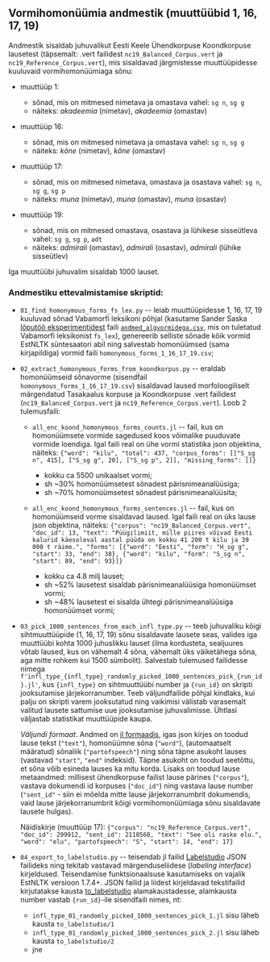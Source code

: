 ## Vormihomonüümia andmestik (muuttüübid 1, 16, 17, 19)

Andmestik sisaldab juhuvalikut Eesti Keele Ühendkorpuse Koondkorpuse lausetest (täpsemalt: .vert failidest `nc19_Balanced_Corpus.vert` ja `nc19_Reference_Corpus.vert`), mis sisaldavad järgmistesse muuttüüpidesse kuuluvaid vormihomonüümiaga sõnu:

* muuttüüp 1: 
	* sõnad, mis on mitmesed nimetava ja omastava vahel: `sg n`, `sg g`
	* näiteks: _akadeemia_ (nimetav), _akadeemia_ (omastav)

* muuttüüp 16:
	* sõnad, mis on mitmesed nimetava ja omastava vahel: `sg n`, `sg g`
	* näiteks: _kõne_ (nimetav), _kõne_ (omastav)

* muuttüüp 17:
	* sõnad, mis on mitmesed nimetava, omastava ja osastava vahel: `sg n`, `sg g`, `sg p` 
    * näiteks: _muna_ (nimetav), _muna_ (omastav), _muna_ (osastav)
        
* muuttüüp 19:
	* sõnad, mis on mitmesed omastava, osastava ja lühikese sisseütleva vahel: `sg g`, `sg p`, `adt`
    * näiteks: _admirali_ (omastav), _admirali_ (osastav), _admirali_ (lühike sisseütlev)

Iga muuttüübi juhuvalim sisaldab 1000 lauset.

### Andmestiku ettevalmistamise skriptid:

* `01_find_homonymous_forms_fs_lex.py` -- leiab muuttüüpidesse 1, 16, 17, 19 kuuluvad sõnad Vabamorfi leksikoni põhjal (kasutame Sander Saska [lõputöö eksperimentidest](https://github.com/SanderSaska/MorfoloogiliseMuuttyybiAutomaatneTuvastaja) faili [`andmed_algvormidega.csv`](https://github.com/SanderSaska/MorfoloogiliseMuuttyybiAutomaatneTuvastaja/blob/main/andmed_algvormidega.csv), mis on tuletatud Vabamorfi leksikonist `fs_lex`), genereerib selliste sõnade kõik vormid EstNLTK süntesaatori abil ning salvestab homonüümsed (sama kirjapildiga) vormid faili `homonymous_forms_1_16_17_19.csv`;

* `02_extract_homonymous_forms_from_koondkorpus.py` -- eraldab homonüümseid sõnavorme (sisendfail `homonymous_forms_1_16_17_19.csv`) sisaldavad laused morfoloogiliselt märgendatud Tasakaalus korpuse ja Koondkorpuse .vert failidest (`nc19_Balanced_Corpus.vert` ja `nc19_Reference_Corpus.vert`). Loob 2 tulemusfaili: 
	* `all_enc_koond_homonymous_forms_counts.jl` -- fail, kus on homonüümsete vormide sagedused koos võimalike puuduvate vormide loendiga. Igal faili real on ühe vormi statistika json objektina, näiteks: `{"word": "kilu", "total": 437, "corpus_forms": [["S_sg n", 415], ["S_sg g", 20], ["S_sg p", 2]], "missing_forms": []}`
	  * kokku ca 5500 unikaalset vormi;
	  * sh ~30% homonüümsetest sõnadest pärisnimeanalüüsiga;
	  * sh ~70% homonüümsetest sõnadest pärisnimeanalüüsita;

	* `all_enc_koond_homonymous_forms_sentences.jl` -- fail, kus on homonüümseid vorme sisaldavad laused. Igal faili real on üks lause json objektina, näiteks: `{"corpus": "nc19_Balanced_Corpus.vert", "doc_id": 13, "text": "Püügilimiit, mille piires võivad Eesti kalurid käesoleval aastal püüda on kokku 41 200 t kilu ja 39 000 t räime.", "forms": [{"word": "Eesti", "form": "H_sg g", "start": 33, "end": 38}, {"word": "kilu", "form": "S_sg n", "start": 89, "end": 93}]}`
	  * kokku ca 4.8 milj lauset;
	  * sh ~52% lausetest sisaldab pärisnimeanalüüsiga homonüümset vormi;
	  * sh ~48% lausetest ei sisalda ühtegi pärisnimeanalüüsiga homonüümset vormi;

* `03_pick_1000_sentences_from_each_infl_type.py` -- teeb juhuvaliku kõigi sihtmuuttüüpide (1, 16, 17, 19) sõnu sisaldavate lausete seas, valides iga muuttüübi kohta 1000 juhuslikku lauset (ilma kordusteta, sealjuures võtab laused, kus on vähemalt 4 sõna, vähemalt üks väiketähega sõna, aga mitte rohkem kui 1500 sümbolit). Salvestab tulemused failidesse nimega `f'infl_type_{infl_type}_randomly_picked_1000_sentences_pick_{run_id}.jl'`, kus `{infl_type}` on sihtmuuttüübi number ja `{run_id}` on skripti jooksutamise järjekorranumber. Teeb väljundfailide põhjal kindlaks, kui palju on skripti varem jooksutatud ning vaikimisi välistab varasemalt valitud lausete sattumise uue jooksutamise juhuvalimisse. Ühtlasi väljastab statistikat muuttüüpide kaupa.

  	*Väljundi formaat*. Andmed on [jl formaadis](https://jsonlines.org/), igas json kirjes on toodud lause tekst (`"text"`), homonüümne sõna (`"word"`), (automaatselt määratud) sõnaliik (`"partofspeech"`) ning sõna täpne asukoht lauses (vastavad `"start"`, `"end"` indeksid). Täpne asukoht on toodud seetõttu, et sõna võib esineda lauses ka mitu korda. Lisaks on toodud lause metaandmed: millisest ühendkorpuse failist lause pärines (`"corpus"`), vastava dokumendi id korpuses (`"doc_id"`) ning vastava lause number (`"sent_id"` - siin ei mõelda mitte lause järjekorranumbrit dokumendis, vaid lause järjekorranumbrit kõigi vormihomonüümiaga sõnu sisaldavate lausete hulgas).
 
    Näidiskirje (muuttüüp 17): `{"corpus": "nc19_Reference_Corpus.vert", "doc_id": 299912, "sent_id": 2110560, "text": "See oli raske elu.", "word": "elu", "partofspeech": "S", "start": 14, "end": 17} `

* `04_export_to_labelstudio.py` -- teisendab jl failid [Labelstudio](https://labelstud.io/) JSON failideks ning tekitab vastavad märgenduseliidese (_labeling interface_) kirjeldused. Teisendamise funktsionaalsuse kasutamiseks on vajalik EstNLTK versioon 1.7.4+. JSON failid ja liidest kirjeldavad tekstifailid kirjutatakse kausta [to_labelstudio](to_labelstudio/) alamakaustadesse, alamkausta number vastab `{run_id}`-ile sisendfaili nimes, nt:

	* `infl_type_01_randomly_picked_1000_sentences_pick_1.jl` sisu läheb kausta `to_labelstudio/1`
	* `infl_type_01_randomly_picked_1000_sentences_pick_2.jl` sisu läheb kausta `to_labelstudio/2`
	* jne



